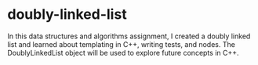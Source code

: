 # doubly-linked-list
In this data structures and algorithms assignment, I created a doubly linked list and learned about templating in C++, writing tests, and nodes. The DoublyLinkedList object will be used to explore future concepts in C++.
